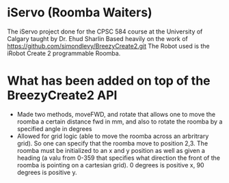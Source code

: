 # iServo (Roomba Waiters)

The iServo project done for the CPSC 584 course at the University of Calgary taught by Dr. Ehud Sharlin
Based heavily on the work of https://github.com/simondlevy/BreezyCreate2.git
The Robot used is the iRobot Create 2 programmable Roomba.

# What has been added on top of the BreezyCreate2 API
  - Made two methods, moveFWD, and rotate that allows one to move the roomba a certain distance fwd in mm, and also to rotate the roomba by a specified angle in degrees  
  - Allowed for grid logic (able to move the roomba across an arbritrary grid). So one can specify that the roomba move to position 2,3. The roomba must be initialized to an x and y position as well as given a heading (a valu from 0-359 that specifies what direction the front of the roomba is pointing on a cartesian grid). 0 degrees is positive x, 90 degrees is positive y.
